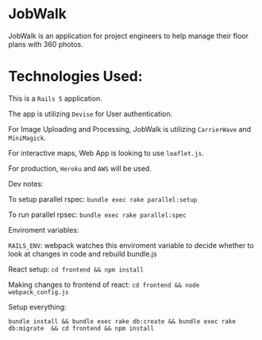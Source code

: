 # JobWalk

JobWalk is an application for project engineers to help manage their floor plans with 360 photos.

# Technologies Used:

This is a `Rails 5` application.

The app is utilizing `Devise` for User authentication.

For Image Uploading and Processing, JobWalk is utilizing `CarrierWave` and `MiniMagick`.

For interactive maps, Web App is looking to use `leaflet.js`.

For production, `Heroku` and `AWS` will be used.

Dev notes:

To setup parallel rspec:
`bundle exec rake parallel:setup`

To run parallel rpsec:
`bundle exec rake parallel:spec`

Enviroment variables:

`RAILS_ENV`: webpack watches this enviroment variable to decide whether to look
at changes in code and rebuild bundle.js

React setup:
`cd frontend && npm install`

Making changes to frontend of react:
`cd frontend && node webpack_config.js`

Setup everything:

`bundle install && bundle exec rake db:create && bundle exec rake db:migrate  &&
cd frontend && npm install`
